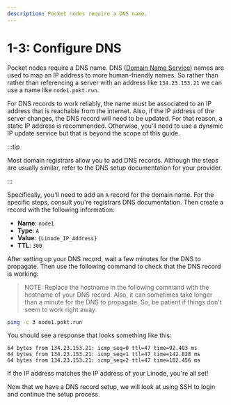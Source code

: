```yaml
---
description: Pocket nodes require a DNS name.
---
```


# 1-3: Configure DNS

Pocket nodes require a DNS name. DNS ([Domain Name Service](https://www.cloudflare.com/learning/dns/what-is-dns/)) names are used to map an IP address to more human-friendly names. So rather than rather than referencing a server with an address like `134.23.153.21` we can use a name like `node1.pokt.run`. 

For DNS records to work reliably, the name must be associated to an IP address that is reachable from the internet. Also, if the IP address of the server changes, the DNS record will need to be updated. For that reason, a static IP address is recommended. Otherwise, you'll need to use a dynamic IP update service but that is beyond the scope of this guide.

:::tip

 Most domain registrars allow you to add DNS records. Although the steps are usually similar, refer to the DNS setup documentation for your provider.

:::

Specifically, you'll need to add an `A` record for the domain name. For the specific steps, consult you're registrars DNS documentation. Then create a record with the following information:

- **Name**: `node1`
- **Type**: `A`
- **Value**: `{Linode_IP_Address}`
- **TTL**: `300`

After setting up your DNS record, wait a few minutes for the DNS to propagate. Then use the following command to check that the DNS record is working:

> NOTE: Replace the hostname in the following command with the hostname of your DNS record. Also, it can sometimes take longer than a minute for the DNS to propagate. So, be patient if things don't seem to work right away.

```bash
ping -c 3 node1.pokt.run
```
You should see a response that looks something like this:

```
64 bytes from 134.23.153.21: icmp_seq=0 ttl=47 time=92.403 ms
64 bytes from 134.23.153.21: icmp_seq=1 ttl=47 time=142.828 ms
64 bytes from 134.23.153.21: icmp_seq=2 ttl=47 time=182.456 ms
```

If the IP address matches the IP address of your Linode, you're all set!

Now that we have a DNS record setup, we will look at using SSH to login and continue the setup process.